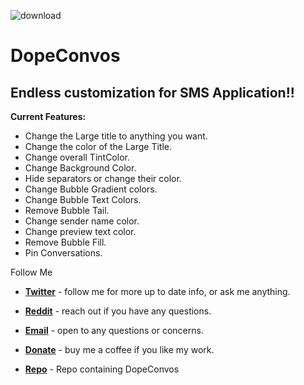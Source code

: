 ![download](https://i.ibb.co/TTf6496/banner.png)

# DopeConvos

## Endless customization for SMS Application!!
**Current Features:**
* Change the Large title to anything you want.
* Change the color of the Large Title.
* Change overall TintColor.
* Change Background Color.
* Hide separators or change their color.
* Change Bubble Gradient colors.
* Change Bubble Text Colors.
* Remove Bubble Tail.
* Change sender name color.
* Change preview text color.
* Remove Bubble Fill.
* Pin Conversations.


Follow Me

* [**Twitter**](https://twitter.com/ethanwhited) - follow me for more up to date info, or ask me anything.

* [**Reddit**](https://www.reddit.com/user/Nahtedetihw) - reach out if you have any questions.

* [**Email**](mailto:ethanwhited2208@gmail.com) - open to any questions or concerns.

* [**Donate**](https://paypal.me/nahtdetihw) - buy me a coffee if you like my work.

* [**Repo**](https://repo.twickd.com) - Repo containing DopeConvos
